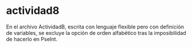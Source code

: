 # actividad8

En el archivo ActividadB, escrita con lenguaje flexible pero con definición de variables, se excluye la opción de orden alfabético tras la imposibilidad de hacerlo en PseInt.
